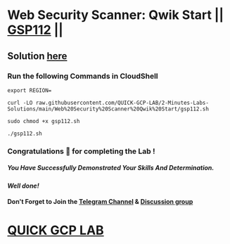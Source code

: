 # Web Security Scanner: Qwik Start || [GSP112](https://www.cloudskillsboost.google/focuses/1715?parent=catalog) ||

## Solution [here](https://youtu.be/zRKCTO8U7fo)

### Run the following Commands in CloudShell

```
export REGION=
```
```
curl -LO raw.githubusercontent.com/QUICK-GCP-LAB/2-Minutes-Labs-Solutions/main/Web%20Security%20Scanner%20Qwik%20Start/gsp112.sh

sudo chmod +x gsp112.sh

./gsp112.sh
```

### Congratulations 🎉 for completing the Lab !

##### *You Have Successfully Demonstrated Your Skills And Determination.*

#### *Well done!*

#### Don't Forget to Join the [Telegram Channel](https://t.me/quickgcplab) & [Discussion group](https://t.me/quickgcplabchats)

# [QUICK GCP LAB](https://www.youtube.com/@quickgcplab)
